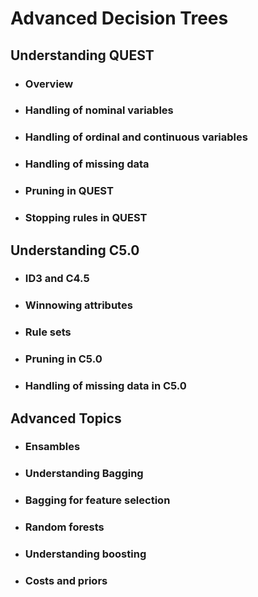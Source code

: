 # Advanced Decision Trees

## Understanding QUEST

* ### Overview

* ### Handling of nominal variables

* ### Handling of ordinal and continuous variables

* ### Handling of missing data

* ### Pruning in QUEST

* ### Stopping rules in QUEST

## Understanding C5.0

* ### ID3 and C4.5

* ### Winnowing attributes

* ### Rule sets

* ### Pruning in C5.0

* ### Handling of missing data in C5.0

## Advanced Topics

* ### Ensambles

* ### Understanding Bagging 

* ### Bagging for feature selection

* ### Random forests

* ### Understanding boosting

* ### Costs and priors